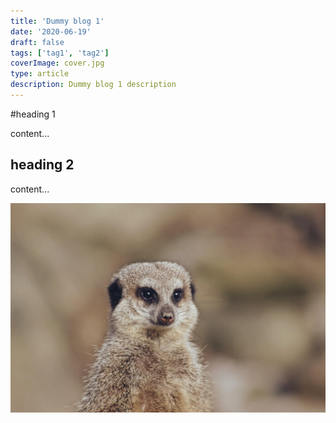 ```yaml
---
title: 'Dummy blog 1'
date: '2020-06-19'
draft: false
tags: ['tag1', 'tag2']
coverImage: cover.jpg
type: article
description: Dummy blog 1 description
---
```


#heading 1

content...

## heading 2

content...

![dummy](cover.jpg)